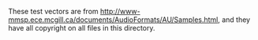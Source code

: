 These test vectors are from http://www-mmsp.ece.mcgill.ca/documents/AudioFormats/AU/Samples.html, and they have all copyright on all files in this directory.